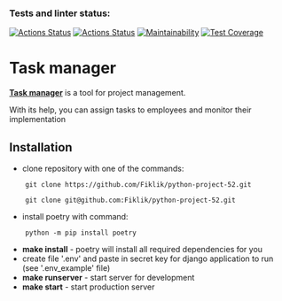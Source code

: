 ### Tests and linter status:
[![Actions Status](https://github.com/Fiklik/python-project-52/actions/workflows/hexlet-check.yml/badge.svg)](https://github.com/Fiklik/python-project-52/actions)
[![Actions Status](https://github.com/Fiklik/python-project-52/actions/workflows/linter-and-test-check.yml/badge.svg)](https://github.com/Fiklik/python-project-52/actions)
[![Maintainability](https://api.codeclimate.com/v1/badges/571269021d84a1cddddd/maintainability)](https://codeclimate.com/github/Fiklik/python-project-52/maintainability)
[![Test Coverage](https://api.codeclimate.com/v1/badges/571269021d84a1cddddd/test_coverage)](https://codeclimate.com/github/Fiklik/python-project-52/test_coverage)


# Task manager
[**Task manager**](https://task-manager-qlk7.onrender.com) is a tool for project management. 

With its help, you can assign tasks to employees and monitor their implementation

## Installation
- clone repository with one of the commands:
```
    git clone https://github.com/Fiklik/python-project-52.git
```

```
    git clone git@github.com:Fiklik/python-project-52.git
```

- install poetry with command:
```
    python -m pip install poetry
```

- **make install** - poetry will install all required dependencies for you
- create file '.env' and paste in secret key for django application to run (see '.env_example' file)
- **make runserver** - start server for development
- **make start** - start production server
